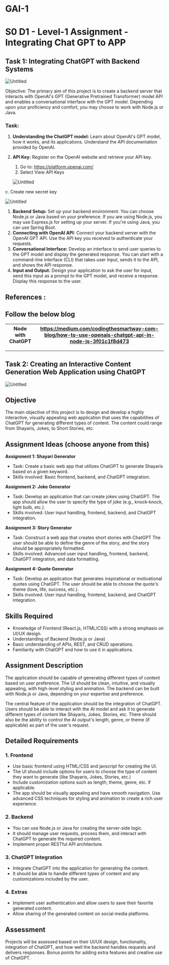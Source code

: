 # GAI-1


# S0 D1 - Level-1 Assignment - Integrating Chat GPT to APP

## Task 1: Integrating ChatGPT with Backend Systems

![Untitled](https://s3-us-west-2.amazonaws.com/secure.notion-static.com/c119fd50-e276-47dc-9198-6f19eff1b169/Untitled.png)

Objective: The primary aim of this project is to create a backend server that interacts with OpenAI's GPT (Generative Pretrained Transformer) model API and enables a conversational interface with the GPT model. Depending upon your proficiency and comfort, you may choose to work with Node.js or Java.

### **Task:**

1. **Understanding the ChatGPT model:** Learn about OpenAI's GPT model, how it works, and its applications. Understand the API documentation provided by OpenAI.
2. **API Key:** Register on the OpenAI website and retrieve your API key.
    1. Go to: https://platform.openai.com/
    2. Select View API Keys
    
    ![Untitled](https://s3-us-west-2.amazonaws.com/secure.notion-static.com/823aeb9d-efef-4894-845d-e04ddca9d32d/Untitled.png)
    

c. Create new secret key

![Untitled](https://s3-us-west-2.amazonaws.com/secure.notion-static.com/4902a58b-ce3a-49a3-b040-0e411b6039ce/Untitled.png)

1. **Backend Setup:** Set up your backend environment. You can choose Node.js or Java based on your preference. If you are using Node.js, you may use Express.js for setting up your server. If you're using Java, you can use Spring Boot.
2. **Connecting with OpenAI API:** Connect your backend server with the OpenAI GPT API. Use the API key you received to authenticate your requests.
3. **Conversational Interface:** Develop an interface to send user queries to the GPT model and display the generated response. You can start with a command-line interface (CLI) that takes user input, sends it to the API, and shows the API response.
4. **Input and Output:** Design your application to ask the user for input, send this input as a prompt to the GPT model, and receive a response. Display this response to the user.

## References :

## Follow the below blog

| Node with ChatGPT | https://medium.com/codingthesmartway-com-blog/how-to-use-openais-chatgpt-api-in-node-js-3f01c1f8d473 |
| --- | --- |

---

## Task 2: **Creating an Interactive Content Generation Web Application using ChatGPT**

![Untitled](https://s3-us-west-2.amazonaws.com/secure.notion-static.com/db252959-2e9d-48a7-a589-8ab5bd23e520/Untitled.png)

## **Objective**

The main objective of this project is to design and develop a highly interactive, visually appealing web application that uses the capabilities of ChatGPT for generating different types of content. The content could range from Shayaris, Jokes, to Short Stories, etc.

## Assignment **Ideas (choose anyone from this)**

**Assignment 1: Shayari Generator**

- Task: Create a basic web app that utilizes ChatGPT to generate Shayaris based on a given keyword.
- Skills involved: Basic frontend, backend, and ChatGPT integration.

**Assignment 2: Joke Generator**

- Task: Develop an application that can create jokes using ChatGPT. The app should allow the user to specify the type of joke (e.g., knock-knock, light bulb, etc.).
- Skills involved: User input handling, frontend, backend, and ChatGPT integration.

**Assignment 3: Story Generator**

- Task: Construct a web app that creates short stories with ChatGPT The user should be able to define the genre of the story, and the story should be appropriately formatted.
- Skills involved: Advanced user input handling, frontend, backend, ChatGPT integration, and data formatting.

**Assignment 4: Quote Generator**

- Task: Develop an application that generates inspirational or motivational quotes using ChatGPT. The user should be able to choose the quote's theme (love, life, success, etc.).
- Skills involved: User input handling, frontend, backend, and ChatGPT integration.

## **Skills Required**

- Knowledge of Frontend (React.js, HTML/CSS) with a strong emphasis on UI/UX design.
- Understanding of Backend (Node.js or Java)
- Basic understanding of APIs, REST, and CRUD operations.
- Familiarity with ChatGPT and how to use it in applications.

## Assignment **Description**

The application should be capable of generating different types of content based on user preference. The UI should be clean, intuitive, and visually appealing, with high-level styling and animation. The backend can be built with Node.js or Java, depending on your expertise and preference.

The central feature of the application should be the integration of ChatGPT. Users should be able to interact with the AI model and ask it to generate different types of content like Shayaris, Jokes, Stories, etc. There should also be the ability to control the AI output's length, genre, or theme (if applicable) as part of the user's request.

## **Detailed Requirements**

### **1. Frontend**

- Use basic frontend using HTML/CSS and javscript for creating the UI.
- The UI should include options for users to choose the type of content they want to generate (like Shayaris, Jokes, Stories, etc.)
- Include customization options such as length, theme, genre, etc. if applicable.
- The app should be visually appealing and have smooth navigation. Use advanced CSS techniques for styling and animation to create a rich user experience.

### **2. Backend**

- You can use Node.js or Java for creating the server-side logic.
- It should manage user requests, process them, and interact with ChatGPT to generate the required content.
- Implement proper RESTful API architecture.

### **3.** ChatGPT **Integration**

- Integrate ChatGPT into the application for generating the content.
- It should be able to handle different types of content and any customizations included by the user.

### **4. Extras**

- Implement user authentication and allow users to save their favorite generated content.
- Allow sharing of the generated content on social media platforms.

## **Assessment**

Projects will be assessed based on their UI/UX design, functionality, integration of ChatGPT, and how well the backend handles requests and delivers responses. Bonus points for adding extra features and creative use of ChatGPT.